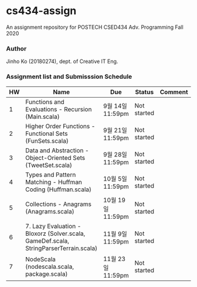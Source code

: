 # cs434-assign
An assignment repository for POSTECH CSED434 Adv. Programming Fall 2020

### Author
Jinho Ko (20180274), dept. of Creative IT Eng. 

### Assignment list and Submisssion Schedule
| HW | Name                                                                                  | Due               | Status      | Comment |
|----|---------------------------------------------------------------------------------------|-------------------|-------------|---------|
| 1  | Functions and Evaluations - Recursion (Main.scala)                                    | 9월 14일 11:59pm  | Not started |         |
| 2  | Higher Order Functions - Functional Sets (FunSets.scala)                              | 9월 21일 11:59pm  | Not started |         |
| 3  | Data and Abstraction - Object-Oriented Sets (TweetSet.scala)                          | 9월 28일 11:59pm  | Not started |         |
| 4  | Types and Pattern Matching - Huffman Coding (Huffman.scala)                           | 10월 5일 11:59pm  | Not started |         |
| 5  | Collections - Anagrams (Anagrams.scala)                                               | 10월 19일 11:59pm | Not started |         |
| 6  | 7. Lazy Evaluation - Bloxorz (Solver.scala, GameDef.scala, StringParserTerrain.scala) | 11월 9일 11:59pm  | Not started |         |
| 7  | NodeScala (nodescala.scala, package.scala)                                            | 11월 23일 11:59pm | Not started |         |
